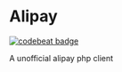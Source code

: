 # Alipay

[![codebeat badge](https://codebeat.co/badges/1ae149a0-b40a-415d-8ce6-83162ceb50da)](https://codebeat.co/projects/github-com-golars-alipay-master)

A unofficial alipay php client
